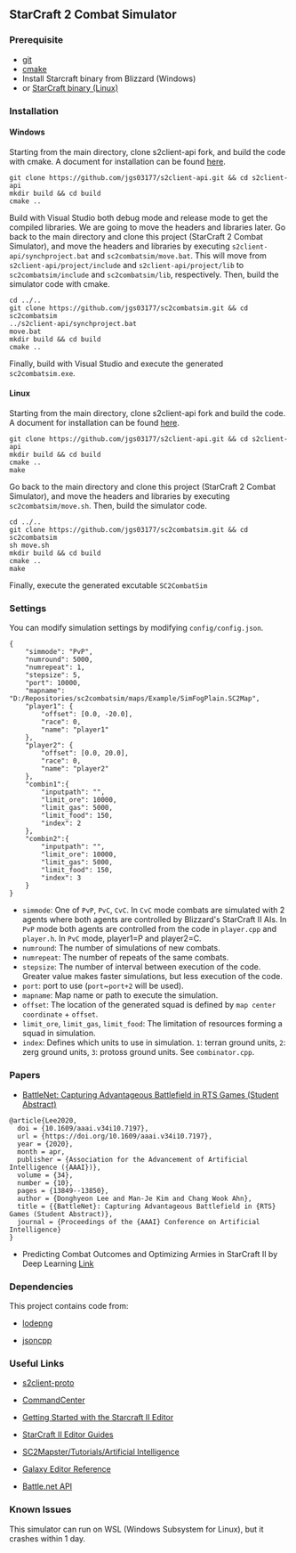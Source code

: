 StarCraft 2 Combat Simulator
----------------------------

### Prerequisite
+ [git](https://git-scm.com/downloads)
+ [cmake](https://cmake.org/download/)
+ Install Starcraft binary from Blizzard (Windows)
+ or [StarCraft binary (Linux)](https://github.com/Blizzard/s2client-proto#downloads)

### Installation

#### Windows

Starting from the main directory, clone s2client-api fork, and build the code with cmake. A document for installation can be found [here](https://github.com/Blizzard/s2client-api/blob/master/docs/building.md).

```
git clone https://github.com/jgs03177/s2client-api.git && cd s2client-api
mkdir build && cd build
cmake ..
```

Build with Visual Studio both debug mode and release mode to get the compiled libraries. We are going to move the headers and libraries later.
Go back to the main directory and clone this project (StarCraft 2 Combat Simulator), and move the headers and libraries by executing `s2client-api/synchproject.bat` and `sc2combatsim/move.bat`. This will move from
`s2client-api/project/include` and `s2client-api/project/lib` to `sc2combatsim/include` and `sc2combatsim/lib`, respectively. Then, build the simulator code with cmake.

```
cd ../..
git clone https://github.com/jgs03177/sc2combatsim.git && cd sc2combatsim
../s2client-api/synchproject.bat
move.bat
mkdir build && cd build
cmake ..
```

Finally, build with Visual Studio and execute the generated `sc2combatsim.exe`.

#### Linux
Starting from the main directory, clone s2client-api fork and build the code. A document for installation can be found [here](https://github.com/Blizzard/s2client-api/blob/master/docs/building.md).

```
git clone https://github.com/jgs03177/s2client-api.git && cd s2client-api
mkdir build && cd build
cmake ..
make
```

Go back to the main directory and clone this project (StarCraft 2 Combat Simulator), and move the headers and libraries by executing `sc2combatsim/move.sh`. Then, build the simulator code. 

```
cd ../..
git clone https://github.com/jgs03177/sc2combatsim.git && cd sc2combatsim
sh move.sh
mkdir build && cd build
cmake ..
make
```

Finally, execute the generated excutable `SC2CombatSim`

### Settings

You can modify simulation settings by modifying `config/config.json`.

```
{
    "simmode": "PvP",
    "numround": 5000,
    "numrepeat": 1,
    "stepsize": 5,
    "port": 10000,
    "mapname": "D:/Repositories/sc2combatsim/maps/Example/SimFogPlain.SC2Map",
    "player1": {
        "offset": [0.0, -20.0],
        "race": 0,
        "name": "player1"
    },
    "player2": {
        "offset": [0.0, 20.0],
        "race": 0,
        "name": "player2"
    },
    "combin1":{
        "inputpath": "",
        "limit_ore": 10000,
        "limit_gas": 5000,
        "limit_food": 150,
        "index": 2
    },
    "combin2":{
        "inputpath": "",
        "limit_ore": 10000,
        "limit_gas": 5000,
        "limit_food": 150,
        "index": 3
    }
}
```

+ `simmode`: One of `PvP`, `PvC`, `CvC`. In `CvC` mode combats are simulated with 2 agents where both agents are controlled by Blizzard's StarCraft II AIs. In `PvP` mode both agents are controlled from the code in `player.cpp` and `player.h`. In `PvC` mode, player1=P and player2=C.
+ `numround`: The number of simulations of new combats.
+ `numrepeat`: The number of repeats of the same combats.
+ `stepsize`: The number of interval between execution of the code. Greater value makes faster simulations, but less execution of the code.
+ `port`: port to use (`port`~`port+2` will be used).
+ `mapname`: Map name or path to execute the simulation.
+ `offset`: The location of the generated squad is defined by `map center coordinate` + `offset`.
+ `limit_ore`, `limit_gas`, `limit_food`: The limitation of resources forming a squad in simulation.
+ `index`: Defines which units to use in simulation. `1`: terran ground units, `2`: zerg ground units, `3`: protoss ground units. See `combinator.cpp`.

### Papers

+ [BattleNet: Capturing Advantageous Battlefield in RTS Games (Student Abstract)](https://doi.org/10.1609/aaai.v34i10.7197)

```
@article{Lee2020,
  doi = {10.1609/aaai.v34i10.7197},
  url = {https://doi.org/10.1609/aaai.v34i10.7197},
  year = {2020},
  month = apr,
  publisher = {Association for the Advancement of Artificial Intelligence ({AAAI})},
  volume = {34},
  number = {10},
  pages = {13849--13850},
  author = {Donghyeon Lee and Man-Je Kim and Chang Wook Ahn},
  title = {{BattleNet}: Capturing Advantageous Battlefield in {RTS} Games (Student Abstract)},
  journal = {Proceedings of the {AAAI} Conference on Artificial Intelligence}
}
```

+ Predicting Combat Outcomes and Optimizing Armies in StarCraft II by Deep Learning [Link](https://github.com/jgs03177/pcooa-sc2)

### Dependencies

This project contains code from:

+ [lodepng](https://lodev.org/lodepng/)

+ [jsoncpp](https://github.com/open-source-parsers/jsoncpp)

### Useful Links

+ [s2client-proto](https://github.com/Blizzard/s2client-proto)

+ [CommandCenter](https://github.com/davechurchill/commandcenter)

+ [Getting Started with the Starcraft II Editor](https://s2editor-tutorials.readthedocs.io/en/master/index.html)

+ [StarCraft II Editor Guides](https://s2editor-guides.readthedocs.io/)

+ [SC2Mapster/Tutorials/Artificial Intelligence](https://sc2mapster.gamepedia.com/Tutorials/Artificial_Intelligence)

+ [Galaxy Editor Reference](https://mapster.talv.space/galaxy/reference)

+ [Battle.net API](https://develop.battle.net/)

### Known Issues

This simulator can run on WSL (Windows Subsystem for Linux), but it crashes within 1 day.
